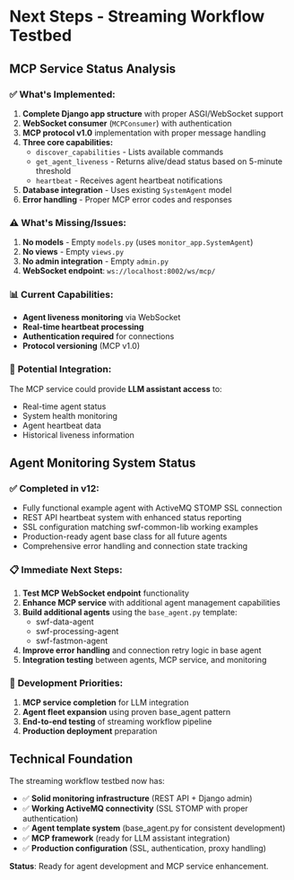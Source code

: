 # Next Steps - Streaming Workflow Testbed

## MCP Service Status Analysis

### ✅ **What's Implemented:**
1. **Complete Django app structure** with proper ASGI/WebSocket support
2. **WebSocket consumer** (`MCPConsumer`) with authentication
3. **MCP protocol v1.0** implementation with proper message handling
4. **Three core capabilities:**
   - `discover_capabilities` - Lists available commands
   - `get_agent_liveness` - Returns alive/dead status based on 5-minute threshold  
   - `heartbeat` - Receives agent heartbeat notifications
5. **Database integration** - Uses existing `SystemAgent` model
6. **Error handling** - Proper MCP error codes and responses

### ⚠️ **What's Missing/Issues:**
1. **No models** - Empty `models.py` (uses `monitor_app.SystemAgent`)
2. **No views** - Empty `views.py` 
3. **No admin integration** - Empty `admin.py`
4. **WebSocket endpoint**: `ws://localhost:8002/ws/mcp/`

### 📊 **Current Capabilities:**
- **Agent liveness monitoring** via WebSocket
- **Real-time heartbeat processing** 
- **Authentication required** for connections
- **Protocol versioning** (MCP v1.0)

### 🚀 **Potential Integration:**
The MCP service could provide **LLM assistant access** to:
- Real-time agent status
- System health monitoring  
- Agent heartbeat data
- Historical liveness information

## Agent Monitoring System Status

### ✅ **Completed in v12:**
- Fully functional example agent with ActiveMQ STOMP SSL connection
- REST API heartbeat system with enhanced status reporting
- SSL configuration matching swf-common-lib working examples
- Production-ready agent base class for all future agents
- Comprehensive error handling and connection state tracking

### 📋 **Immediate Next Steps:**
1. **Test MCP WebSocket endpoint** functionality
2. **Enhance MCP service** with additional agent management capabilities
3. **Build additional agents** using the `base_agent.py` template:
   - swf-data-agent
   - swf-processing-agent  
   - swf-fastmon-agent
4. **Improve error handling** and connection retry logic in base agent
5. **Integration testing** between agents, MCP service, and monitoring

### 🎯 **Development Priorities:**
1. **MCP service completion** for LLM integration
2. **Agent fleet expansion** using proven base_agent pattern
3. **End-to-end testing** of streaming workflow pipeline
4. **Production deployment** preparation

## Technical Foundation

The streaming workflow testbed now has:
- ✅ **Solid monitoring infrastructure** (REST API + Django admin)
- ✅ **Working ActiveMQ connectivity** (SSL STOMP with proper authentication)
- ✅ **Agent template system** (base_agent.py for consistent development)
- ✅ **MCP framework** (ready for LLM assistant integration)
- ✅ **Production configuration** (SSL, authentication, proxy handling)

**Status**: Ready for agent development and MCP service enhancement.